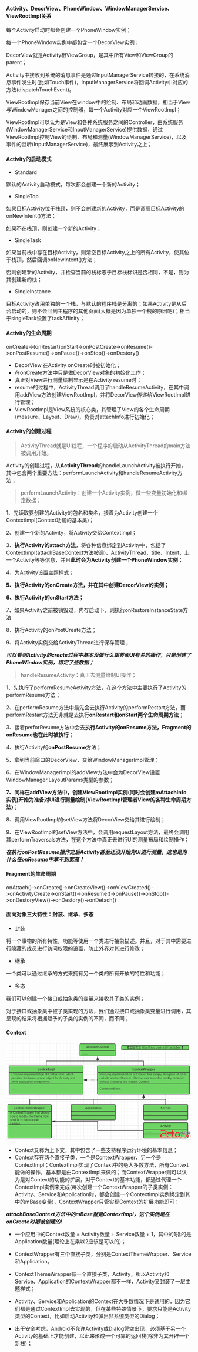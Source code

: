 #### Activity、DecorView、PhoneWindow、WindowManagerService、ViewRootImpl关系

每个Activity启动时都会创建一个PhoneWindow实例；

每一个PhoneWindow实例中都包含一个DecorView实例；

DecorView就是Activity根ViewGroup，是其中所有View和ViewGroup的parent；

Activity中接收到系统的消息事件是通过InputManagerService转接的，在系统消息事件发生时\(比如Touch事件\)，InputManagerService将回调Activity中对应的方法\(dispatchTouchEvent\)。

ViewRootImpl保存当前View在window中的绘制、布局和动画数据，相当于View与WindowManager之间的控制器，每一个Activity对应一个ViewRootImpl；

ViewRootImpl可以认为是View和各种系统服务之间的Controller，由系统服务\(WindowManagerService和InputManagerService\)提供数据，通过ViewRootImpl控制View的绘制、布局和测量\(WindowManagerService\)，以及事件的监听\(InputManagerService\)，最终展示到Activity之上；

#### Activity的启动模式

* Standard

默认的Activity启动模式，每次都会创建一个新的Activity；

* SingleTop

如果目标Activity位于栈顶，则不会创建新的Activity，而是调用目标Activity的onNewIntent\(\)方法；

如果不在栈顶，则创建一个新的Activity；

* SingleTask

如果当前栈中存在目标Activity，则清空目标Activity之上的所有Activity，使其位于栈顶，然后回调onNewIntent\(\)方法；

否则创建新的Activity，并检查当前的栈标志于目标栈标识是否相同，不是，则为其创建新的栈；

* SingleInstance

目标Activity占用单独的一个栈，与默认的程序栈是分离的；如果Activity是从后台启动的，则不会回到主程序的其他页面\(大概是因为单独一个栈的原因吧\)；相当于singleTask设置了taskAffinity；

#### Activity的生命周期

onCreate-&gt;\(onRestart\)onStart-&gt;onPostCreate-&gt;onResume\(\)-&gt;onPostResume\(\)-&gt;onPause\(\)-&gt;onStop\(\)-&gt;onDestory\(\)

* DecorView 在Activity onCreate时被初始化；
* 在onCreate方法中只是做DecorView对象的初始化工作；
* 真正对View进行测量绘制显示是在Activity resume时；
* resume的过程中，ActivityThread调用了handleResumeActivity，在其中调用addView方法创建ViewRootImpl，并将DecorView传递给ViewRootImpl进行管理；
* ViewRootImpl是View系统的核心类，其管理了View的各个生命周期\(measure、Layout、Draw\)，负责对attachInfo进行初始化；

#### Activity的创建过程

> ActivityThread就是UI线程，一个程序的启动从ActivityThread的main方法被调用开始。

Activity的创建过程，从**ActivityThread**的handleLaunchActivity被执行开始，其中包含两个重要方法：performLaunchActivity和handleResumeActivity方法；

> performLaunchActivity：创建一个Activity实例，做一些变量初始化和绑定数据；

1、先读取要创建的Activity的包名和类名，接着为Activity创建一个ContextImpl\(Context功能的基本类\)；

2、创建一个新的Activity，将Activity交给ContextImpl；

3、**执行Activity的attach方法**，将各种信息绑定到Activity中，包括了ContextImpl\(attachBaseContext方法被调\)、ActivityThread、title、Intent、上一个Activity等等信息，并且**此时会为Activity创建一个PhoneWindow实例**；

4、为Activity设置主题样式；

**5、执行Activity的onCreate方法，并在其中创建DercorView的实例；**

**6、执行Activity的onStart方法；**

7、如果Activity之前被销毁过，内存启动下，则执行onRestoreInstanceState方法

8、执行Activity的onPostCreate方法；

9、将Activity实例交给ActivityThread进行保存管理；

_**可以看到Activity的create过程中基本没做什么跟界面UI有关的操作，只是创建了PhoneWindow实例，绑定了些数据；**_

> handleResumeActivity：真正去测量绘制UI操作；

1、先执行了performResumeActivity方法，在这个方法中主要执行了Activity的performResume方法；

2、在performResume方法中最先会去执行Activity的performRestart方法，而performRestart方法无非就是去执行**onRestart和onStart两个生命周期方法**；

3、接着perforResume方法中会去**执行Activity的onResume方法，Fragment的onResume也在此时被执行**；

4、执行Activity的**onPostResume**方法；

5、拿到当前窗口的DecorView，交给WindowManagerImpl管理；

6、在WindowManagerImpl的addView方法中会为DecorView设置WindowManager.LayoutParams类型的参数；

**7、同样在addView方法中，创建ViewRootImpl实例\(同时会创建mAttachInfo实例\)开始为准备对UI进行测量绘制\(ViewRootImpl管理者View的各种生命周期方法\)；**

8、调用ViewRootImpl的setView方法将DecorView交给其进行绘制；

9、在ViewRootImpl的setView方法中，会调用requestLayout方法，最终会调用其performTraversals方法，在这个方法中真正去进行UI的测量布局和绘制操作；

_**在执行onPostResume操作之后Activity甚至还没开始为UI进行测量，这也是为什么在onResume中拿不到宽高！**_

#### Fragment的生命周期

onAttach\(\)-&gt;onCreate\(\)-&gt;onCreateView\(\)-&gt;onViewCreated\(\)-&gt;onActivityCreate-&gt;onStart\(\)-&gt;onResume\(\)-&gt;onPause\(\)-&gt;onStop\(\)-&gt;onDestoryView\(\)-&gt;onDestory\(\)-&gt;onDetach\(\)

#### 面向对象三大特性：封装、继承、多态

* 封装

将一个事物的所有特性，功能等使用一个类进行抽象描述。并且，对于其中需要进行隐藏的成员进行访问权限的设置，防止外界对其进行修改；

* 继承

一个类可以通过继承的方式来拥有另一个类的所有开放的特性和功能；

* 多态

我们可以创建一个接口或抽象类的变量来接收其子类的实例；

对于接口或抽象类中被子类实现的方法，我们通过接口或抽象类变量进行调用，其呈现的结果将根据赋予的子类的实例的不同，而不同；

#### Context

![](/assets/2015052808432374.png)

* Context又称为上下文，其中包含了一些支持程序运行环境的基本信息；
* Context存在两个直接子类，一个是ContextWrapper，另一个是ContextImpl；ContextImpl实现了Context中的绝大多数方法，所有Context能做的操作，基本都是由ContextImpl来做的；而ContextWrapper则可以认为是对Context的功能的扩展，对于Context的基本功能，都通过代理一个ContextImpl实例来完成\(每次创建一个ContextWrapper的子类实例：Activity、Service和Application时，都会创建一个ContextImpl实例绑定到其中的mBase变量\)，ContextWrapper只管实现Context的扩展功能即可；

_**attachBaseContext方法中的mBase就是ContextImpl，这个实例是在onCreate时期被创建的!**_

* 一个应用中的Context数量 = Activity数量 + Service数量 + 1，其中的1指的是Application数量\(理论上在乘以2应该是可以的\)；

* ContextWrapper有三个直接子类，分别是ContextThemeWrapper、Service和Application。

* ContextThemeWrapper有一个直接子类，Activity，所以Activity和Service、Application的ContextWrapper都不一样，Activity又封装了一层主题样式；

* Activity、Service和Application的Context在大多数情况下是通用的，因为它们都是通过ContextImpl去实现的，但在某些特殊情景下，要求只能是Activity类型的Context，比如启动Activity和弹出非系统类型的Dialog；

* 出于安全考虑，Android不允许Activity或Dialog凭空出现，必须基于另一个Activity的基础上才能创建，以此来形成一个可靠的返回栈\(除非为其开辟一个新栈\)；




